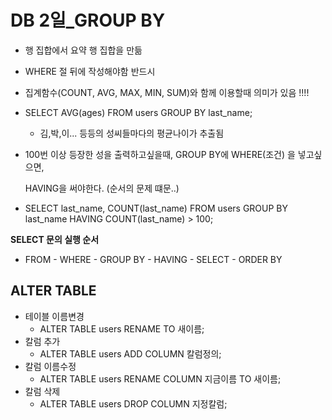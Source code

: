 # DB 2일_GROUP BY

- 행 집합에서 요약 행 집합을 만듦
- WHERE 절 뒤에 작성해야함 반드시
- 집계함수(COUNT, AVG, MAX, MIN, SUM)와 함께 이용할때 의미가 있음 !!!!
- SELECT AVG(ages) FROM users GROUP BY last_name;
  - 김,박,이... 등등의 성씨들마다의 평균나이가 추출됨



- 100번 이상 등장한 성을 출력하고싶을때, GROUP BY에 WHERE(조건) 을 넣고싶으면,

  HAVING을 써야한다. (순서의 문제 떄문..)

- SELECT last_name, COUNT(last_name) FROM users GROUP BY last_name HAVING COUNT(last_name) > 100;



**SELECT 문의 실행 순서**

- FROM - WHERE - GROUP BY - HAVING - SELECT - ORDER BY



## ALTER TABLE

- 테이블 이름변경
  - ALTER TABLE users RENAME TO 새이름;
- 칼럼 추가
  - ALTER TABLE users ADD COLUMN 칼럼정의;
- 칼럼 이름수정
  - ALTER TABLE users RENAME COLUMN 지금이름 TO 새이름;
- 칼럼 삭제
  - ALTER TABLE users DROP COLUMN 지정칼럼;